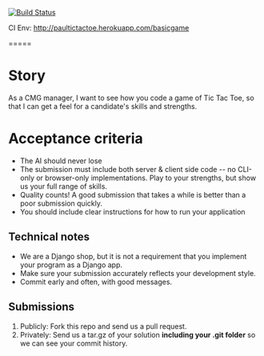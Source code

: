 [![Build Status](https://snap-ci.com/paul-wade/Tic-Tac-Toe/branch/master/build_image)](https://snap-ci.com/paul-wade/Tic-Tac-Toe/branch/master)

CI Env: http://paultictactoe.herokuapp.com/basicgame

=====

Story
======

As a CMG manager, I want to see how you code a game of Tic Tac Toe, so that I can get a feel for a candidate's skills and strengths.

Acceptance criteria
=======================

* The AI should never lose
* The submission must include both server & client side code -- no CLI-only or browser-only implementations. Play to your strengths, but show us your full range of skills.
* Quality counts! A good submission that takes a while is better than a poor submission quickly.
* You should include clear instructions for how to run your application


Technical notes
------------------

* We are a Django shop, but it is not a requirement that you implement your program as a Django app.
* Make sure your submission accurately reflects your development style.
* Commit early and often, with good messages.


Submissions
---------------

1. Publicly: Fork this repo and send us a pull request.
2. Privately: Send us a tar.gz of your solution **including your .git folder** so we can see your commit history.

